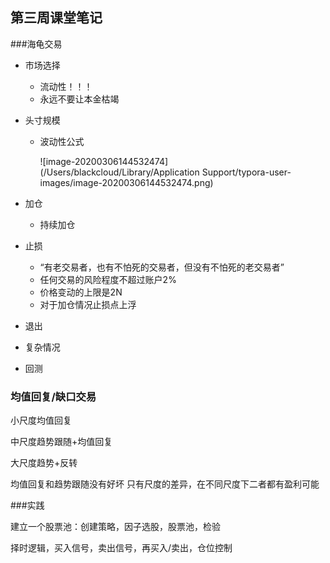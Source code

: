 ## 第三周课堂笔记

###海龟交易

* 市场选择

  * 流动性！！！
  * 永远不要让本金枯竭

* 头寸规模

  * 波动性公式

    ![image-20200306144532474](/Users/blackcloud/Library/Application Support/typora-user-images/image-20200306144532474.png)

* 加仓

  * 持续加仓

* 止损

  * “有老交易者，也有不怕死的交易者，但没有不怕死的老交易者”
  * 任何交易的风险程度不超过账户2%
  * 价格变动的上限是2N
  * 对于加仓情况止损点上浮

* 退出

* 复杂情况

* 回测





### 均值回复/缺口交易

小尺度均值回复

中尺度趋势跟随+均值回复

大尺度趋势+反转

均值回复和趋势跟随没有好坏 只有尺度的差异，在不同尺度下二者都有盈利可能



###实践

建立一个股票池：创建策略，因子选股，股票池，检验

择时逻辑，买入信号，卖出信号，再买入/卖出，仓位控制

